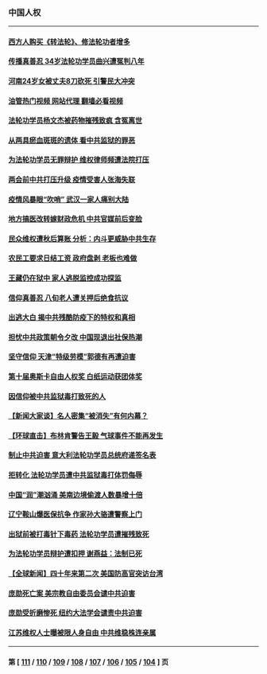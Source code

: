 ### 中国人权
---
#### [西方人购买《转法轮》、修法轮功者增多](../../pages/ncid278/n13939369.md?03010045) 
#### [传播真善忍 34岁法轮功学员曲兴遭冤判八年](../../pages/ncid278/n13939536.md?03010045) 
#### [河南24岁女被丈夫8刀砍死 引警民大冲突](../../pages/ncid278/n13939491.md?03010045) 
#### [油管热门视频 网站代理 翻墙必看视频](http://138.2.39.72:81/youtube.html?epic-marker?03010045)
#### [法轮功学员杨文杰被药物摧残致疯 含冤离世](../../pages/ncid278/n13938659.md?03010045) 
#### [从两具瘀血斑斑的遗体 看中共监狱的罪恶](../../pages/ncid278/n13936388.md?03010045) 
#### [为法轮功学员无罪辩护 维权律师频遭法院打压](../../pages/ncid278/n13937296.md?03010045) 
#### [两会前中共打压升级 疫情受害人张海失联](../../pages/ncid278/n13938299.md?03010045) 
#### [疫情风暴眼“吹哨” 武汉一家人痛别大陆](../../pages/ncid278/n13937906.md?03010045) 
#### [地方搞医改转嫁财政危机 中共官媒前后变脸](../../pages/ncid278/n13937798.md?03010045) 
#### [民众维权遭秋后算账 分析：内斗更威胁中共生存](../../pages/ncid278/n13937839.md?03010045) 
#### [农民工要求日结工资 政府盘剥 老板也难做](../../pages/ncid278/n13936819.md?03010045) 
#### [王藏仍在狱中 家人逃脱监控成功探监](../../pages/ncid278/n13937190.md?03010045) 
#### [信仰真善忍 八旬老人遭关押后绝食抗议](../../pages/ncid278/n13935787.md?03010045) 
#### [出逃大白 揭中共残酷防疫下的特权和真相](../../pages/ncid278/n13936151.md?03010045) 
#### [担忧中共政策朝令夕改 中国现退出社保热潮](../../pages/ncid278/n13935078.md?03010045) 
#### [坚守信仰 天津“特级劳模”郭德有再遭迫害](../../pages/ncid278/n13934725.md?03010045) 
#### [第十届奥斯卡自由人权奖 白纸运动获团体奖](../../pages/ncid278/n13934490.md?03010045) 
#### [因信仰被中共监狱毒打致死的人](../../pages/ncid278/n13934141.md?03010045) 
#### [【新闻大家谈】名人密集“被消失”有何内幕？](../../pages/ncid278/n13934185.md?03010045) 
#### [【环球直击】布林肯警告王毅 气球事件不能再发生](../../pages/ncid278/n13933164.md?03010045) 
#### [制止中共迫害 意大利法轮功学员总统府递签名表](../../pages/ncid278/n13933726.md?03010045) 
#### [拒转化 法轮功学员遭中共监狱毒打体罚侮辱](../../pages/ncid278/n13928989.md?03010045) 
#### [中国“润”潮汹涌 美南边境偷渡人数暴增十倍](../../pages/ncid278/n13933536.md?03010045) 
#### [辽宁鞍山爆医保抗争 作家孙大骆遭警察上门](../../pages/ncid278/n13932231.md?03010045) 
#### [出狱前被打毒针下毒药 法轮功学员遭摧残致死](../../pages/ncid278/n13931976.md?03010045) 
#### [为法轮功学员辩护遭扣押 谢燕益：法制已死](../../pages/ncid278/n13932666.md?03010045) 
#### [【全球新闻】四十年来第二次 美国防高官突访台湾](../../pages/ncid278/n13932229.md?03010045) 
#### [庞勋死亡案 美宗教自由委员会谴中共迫害](../../pages/ncid278/n13932260.md?03010045) 
#### [庞勋受折磨惨死 纽约大法学会谴责中共迫害](../../pages/ncid278/n13932240.md?03010045) 
#### [江苏维权人士曝被限人身自由 中共维稳株连亲属](../../pages/ncid278/n13932184.md?03010045) 

---
#### 第 [ [111](./111.md?03010045) / [110](./110.md?03010045) / [109](./109.md?03010045) / [108](./108.md?03010045) / [107](./107.md?03010045) / [106](./106.md?03010045) / [105](./105.md?03010045) / [104](./104.md?03010045) ] 页

